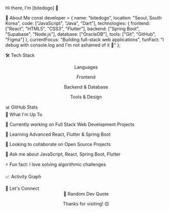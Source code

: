 Hi there, I'm [bitedogo] 👋
<div align="center">




</div>
🚀 About Me
const developer = {
    name: "bitedogo",
    location: "Seoul, South Korea",
    code: ["JavaScript", "Java", "Dart"],
    technologies: {
        frontend: ["React", "HTML5", "CSS3", "Flutter"],
        backend: ["Spring Boot", "Supabase", "Node.js"],
        database: ["OracleDB"],
        tools: ["Git", "GitHub", "Figma"]
    },
    currentFocus: "Building full-stack web applications",
    funFact: "I debug with console.log and I'm not ashamed of it 🐛"
};

🛠️ Tech Stack
<div align="center">
Languages






Frontend








Backend & Database








Tools & Design






</div>
📊 GitHub Stats
<div align="center">






</div>
💼 What I'm Up To

🔭 Currently working on Full Stack Web Development Projects

🌱 Learning Advanced React, Flutter & Spring Boot

👯 Looking to collaborate on Open Source Projects

💬 Ask me about JavaScript, React, Spring Boot, Flutter

⚡ Fun fact: I love solving algorithmic challenges

📈 Activity Graph
<div align="center">

</div>
🤝 Let's Connect
<div align="center">




</div>
<div align="center">
💭 Random Dev Quote

</div> <div align="center">

Thanks for visiting! 😊

</div>
